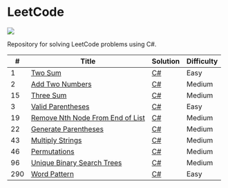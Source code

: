 # LeetCode
![](https://shields.io/badge/language-csharp-brightgreen.svg)

Repository for solving LeetCode problems using C#.

| # | Title | Solution | Difficulty |
|---| ----- | -------- | ---------- |
|1|[Two Sum](https://leetcode.com/problems/two-sum/)|[C#](https://github.com/alexeychuvagin/LeetCode/blob/master/LeetCode.Problems/Easy/TwoSum.cs)|Easy|
|2|[Add Two Numbers](https://leetcode.com/problems/add-two-numbers/)|[C#](https://github.com/alexeychuvagin/LeetCode/blob/master/LeetCode.Problems/Medium/AddTwoNumbers.cs)|Medium|
|15|[Three Sum](https://leetcode.com/problems/3sum/)|[C#](https://github.com/alexeychuvagin/LeetCode/blob/master/LeetCode.Problems/Medium/ThreeSum.cs)|Medium|
|3|[Valid Parentheses](https://leetcode.com/problems/valid-parentheses/)|[C#](https://github.com/alexeychuvagin/LeetCode/blob/master/LeetCode.Problems/Easy/ValidParentheses.cs)|Easy|
|19|[Remove Nth Node From End of List](https://leetcode.com/problems/remove-nth-node-from-end-of-list/)|[C#](https://github.com/alexeychuvagin/LeetCode/blob/master/LeetCode.Problems/Medium/RemoveNthNodeFromEndOfList.cs)|Medium|
|22|[Generate Parentheses](https://leetcode.com/problems/generate-parentheses/)|[C#](https://github.com/alexeychuvagin/LeetCode/blob/master/LeetCode.Problems/Medium/GenerateParentheses.cs)|Medium|
|43|[Multiply Strings](https://leetcode.com/problems/multiply-strings/)|[C#](https://github.com/alexeychuvagin/LeetCode/blob/master/LeetCode.Problems/Medium/MultiplyStrings.cs)|Medium|
|46|[Permutations](https://leetcode.com/problems/permutations/)|[C#](https://github.com/alexeychuvagin/LeetCode/blob/master/LeetCode.Problems/Medium/Permutations.cs)|Medium|
|96|[Unique Binary Search Trees](https://leetcode.com/problems/unique-binary-search-trees/)|[C#](https://github.com/alexeychuvagin/LeetCode/blob/master/LeetCode.Problems/Medium/UniqueBinarySearchTrees.cs)|Medium|
|290|[Word Pattern](https://leetcode.com/problems/word-pattern/)|[C#](https://github.com/alexeychuvagin/LeetCode/blob/master/LeetCode.Problems/Easy/WordPattern.cs)|Easy|